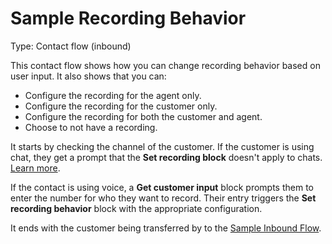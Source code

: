 # Sample Recording Behavior<a name="sample-recording-behavior"></a>

Type: Contact flow \(inbound\)

This contact flow shows how you can change recording behavior based on user input\. It also shows that you can:
+ Configure the recording for the agent only\.
+ Configure the recording for the customer only\.
+ Configure the recording for both the customer and agent\.
+ Choose to not have a recording\.

It starts by checking the channel of the customer\. If the customer is using chat, they get a prompt that the **Set recording block** doesn't apply to chats\. [Learn more](set-up-recordings.md)\.

If the contact is using voice, a **Get customer input** block prompts them to enter the number for who they want to record\. Their entry triggers the **Set recording behavior** block with the appropriate configuration\.

It ends with the customer being transferred by to the [Sample Inbound Flow](sample-inbound-flow.md)\. 